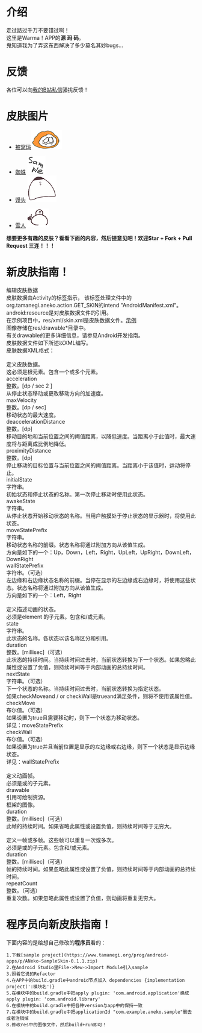 # 介绍  
走过路过千万不要错过啊！  
这里是Warma！APP的**源 ~~玛~~ 码**。  
鬼知道我为了弄这东西解决了多少莫名其妙bugs...

# 反馈  
各位可以向[我的B站私信](https://space.bilibili.com/15329464)~~骚扰~~反馈！  

# 皮肤图片  
* [被窝玛](./app/src/main/res/drawable-xhdpi)![被窝玛](/app/src/main/res/drawable-xhdpi/awake.png)
- [蜘蛛](./aNekoSampleSkin/src/main/res/drawable)  ![蜘蛛](/aNekoSampleSkin/src/main/res/drawable/icon.png)
- [馒头](./aMantou/src/main/res/drawable)  ![馒头](/aMantou/src/main/res/drawable/y.png)
* [雪人](./aSnow/src/main/res/drawable)  ![雪人](/aSnow/src/main/res/drawable/sy1_5.png)  

**想要更多有趣的皮肤？看看下面的内容，然后提意见吧！欢迎Star + Fork + Pull Request 三连！！！**

# 新皮肤指南！ 
编辑皮肤数据  
皮肤数据由Activity的<meta-data>标签指示，
该标签处理文件中的org.tamanegi.aneko.action.GET_SKIN的intend "AndroidManifest.xml"。    
android:resource是对皮肤数据文件的引用。   
在示例项目中，res/xml/skin.xml是皮肤数据文件。[示例](/app/src/main/res/xml/neko.xml)   
图像存储在res/drawable*目录中。  
有关drawable的更多详细信息，请参见Android开发指南。  
皮肤数据文件如下所述以XML编写。  
皮肤数据XML格式：  
  <motion-params>  
定义皮肤数据。  
这必须是根元素。包含一个或多个<motion>元素。  
  acceleration  
整数。[dp / sec 2 ]  
从停止状态移动或更改移动方向的加速度。  
  maxVelocity  
整数。[dp / sec]  
移动状态的最大速度。  
  deaccelerationDistance  
整数。[dp]  
移动目的地和当前位置之间的阈值距离，以降低速度。当距离小于此值时，最大速度将与距离成比例地降低。  
  proximityDistance  
整数。[dp]  
停止移动的目标位置与当前位置之间的阈值距离。当距离小于该值时，运动将停止。  
  initialState  
字符串。  
初始状态和停止状态的名称。第一次停止移动时使用此状态。  
  awakeState  
字符串。  
从停止状态开始移动状态的名称。当用户触摸处于停止状态的显示器时，将使用此状态。  
  moveStatePrefix  
字符串。  
移动状态名称的前缀。状态名称将通过附加方向从该值生成。  
方向是如下的一个：Up，Down，Left，Right，UpLeft，UpRight，DownLeft，DownRight  
  wallStatePrefix  
字符串。（可选）  
左边缘和右边缘状态名称的前缀。当停在显示的左边缘或右边缘时，将使用这些状态。状态名称将通过附加方向从该值生成。  
方向是如下的一个：Left，Right  
  <motion>  
定义描述动画的状态。  
必须是<motion-params>element 的子元素。包含<item>和/或<repeat-item>元素。  
  state  
字符串。  
此状态的名称。各状态以该名称区分和引用。  
  duration  
整数。[millisec]（可选）  
此状态的持续时间。当持续时间过去时，当前状态转换为下一个状态。如果忽略此属性或设置了负值，则持续时间等于内部动画的总持续时间。  
  nextState  
字符串。（可选）  
下一个状态的名称。当持续时间过去时，当前状态转换为指定状态。  
如果checkMoveand / or checkWall是trueand满足条件，则将不使用该属性值。  
  checkMove  
布尔值。（可选）  
如果设置为true且需要移动时，则下一个状态为移动状态。  
详见：moveStatePrefix  
  checkWall  
布尔值。（可选）  
如果设置为true并且当前位置是显示的左边缘或右边缘，则下一个状态是显示边缘状态。  
详见：wallStatePrefix  
  <item>  
定义动画帧。  
必须是<motion>或的子<repeat-item>元素。  
  drawable  
引用可绘制资源。  
框架的图像。  
  duration  
整数。[millisec]（可选）  
此帧的持续时间。如果省略此属性或设置负值，则持续时间等于无穷大。  
  <repeat-item>  
定义一帧或多帧。这些帧可以重复一次或多次。  
必须是<motion>或的子<repeat-item>元素。包含<item>和/或<repeat-item>元素。  
  duration  
整数。[millisec]（可选）  
帧的持续时间。如果忽略此属性或设置了负值，则持续时间等于内部动画的总持续时间。  
  repeatCount  
整数。（可选）  
重复次数。如果忽略此属性或设置了负值，则动画将重复无穷大。  

# 程序员向新皮肤指南！  
下面内容的是给想自己修改的**程序员**看的：  
```
1.下载[sample project](https://www.tamanegi.org/prog/android-apps/p/ANeko-SampleSkin-0.1.1.zip)  
2.在Android Studio里File->New->Import Module引入sample  
3.照着它说的Refactor   
4.在APP中的build.gradle中android节点加入 dependencies {implementation project(':模块名')}   
5.在模块中的build.gradle中把apply plugin: 'com.android.application'换成apply plugin: 'com.android.library'  
6.在模块中的build.gradle中把各种version与app中的保持一致  
7.在模块中的build.gradle中把applicationId "com.example.aneko.sample"删去或者注销掉  
8.修改res中的图像文件，然后build+run即可！    
```
